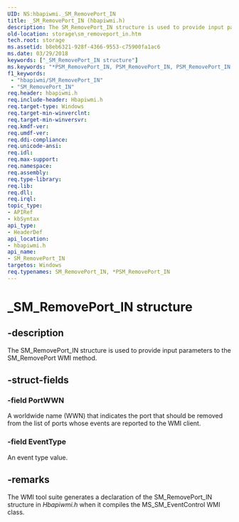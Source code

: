 ```yaml
---
UID: NS:hbapiwmi._SM_RemovePort_IN
title: _SM_RemovePort_IN (hbapiwmi.h)
description: The SM_RemovePort_IN structure is used to provide input parameters to the SM_RemovePort WMI method.
old-location: storage\sm_removeport_in.htm
tech.root: storage
ms.assetid: b8eb6321-928f-4366-9553-c75900fa1ac6
ms.date: 03/29/2018
keywords: ["_SM_RemovePort_IN structure"]
ms.keywords: "*PSM_RemovePort_IN, PSM_RemovePort_IN, PSM_RemovePort_IN structure pointer [Storage Devices], SM_RemovePort_IN, SM_RemovePort_IN structure [Storage Devices], _SM_RemovePort_IN, hbapiwmi/PSM_RemovePort_IN, hbapiwmi/SM_RemovePort_IN, storage.sm_removeport_in, structs-Fibre_0290cc86-0661-47ae-89db-3a3756c5d681.xml"
f1_keywords:
 - "hbapiwmi/SM_RemovePort_IN"
 - "SM_RemovePort_IN"
req.header: hbapiwmi.h
req.include-header: Hbapiwmi.h
req.target-type: Windows
req.target-min-winverclnt: 
req.target-min-winversvr: 
req.kmdf-ver: 
req.umdf-ver: 
req.ddi-compliance: 
req.unicode-ansi: 
req.idl: 
req.max-support: 
req.namespace: 
req.assembly: 
req.type-library: 
req.lib: 
req.dll: 
req.irql: 
topic_type:
- APIRef
- kbSyntax
api_type:
- HeaderDef
api_location:
- hbapiwmi.h
api_name:
- SM_RemovePort_IN
targetos: Windows
req.typenames: SM_RemovePort_IN, *PSM_RemovePort_IN
---
```


# _SM_RemovePort_IN structure


## -description


The SM_RemovePort_IN structure is used to provide input parameters to the SM_RemovePort WMI method.


## -struct-fields




### -field PortWWN

A worldwide name (WWN) that indicates the port that should be removed from the list of ports whose events are reported to the WMI client.


### -field EventType

An event type value.


## -remarks



The WMI tool suite generates a declaration of the SM_RemovePort_IN structure in <i>Hbapiwmi.h</i> when it compiles the MS_SM_EventControl WMI class.



